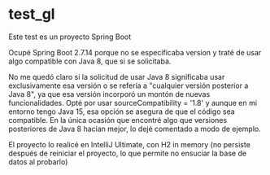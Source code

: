 # test_gl
Este test es un proyecto Spring Boot

Ocupé Spring Boot 2.7.14 porque no se especificaba version y traté de usar algo compatible con Java 8, que si se solicitaba.

No me quedó claro si la solicitud de usar Java 8 significaba usar exclusivamente esa versión o se refería a "cualquier versión posterior a Java 8", ya que esa versión incorporó un montón de nuevas funcionalidades. Opté por usar sourceCompatibility = '1.8' y aunque en mi entorno tengo Java 15, esa opción se asegura de que el código sea compatible.
En la única ocasión que encontré algo que versiones posteriores de Java 8 hacian mejor, lo dejé comentado a modo de ejemplo.

El proyecto lo realicé en IntelliJ Ultimate, con H2 in memory (no persiste después de reiniciar el proyecto, lo que permite no ensuciar la base de datos al probarlo)
